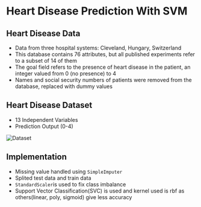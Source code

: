 
# Heart Disease Prediction With SVM

## Heart Disease Data
- Data from three hospital systems: Cleveland, Hungary, Switzerland 
- This database contains 76 attributes, but all published experiments refer to a subset of 14 of them 
- The goal field refers to the presence of heart disease in the patient, an integer valued from 0 (no presence) to 4 
- Names and social security numbers of patients were removed from the database, replaced with dummy values

## Heart Disease Dataset
- 13 Independent Variables
- Prediction Output (0-4)

![Dataset](https://i.ibb.co/vqcqNrm/Screenshot-196.png)

## Implementation 
- Missing value handled using `SimpleImputer`
- Splited test data and train data
- `StandardScaler`is used to fix class imbalance
- Support Vector Classification(SVC) is used and kernel used is rbf as others(linear, poly, sigmoid) give less accuracy


